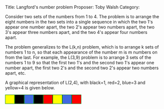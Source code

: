 Title:    Langford's number problem
Proposer: Toby Walsh
Category: 


Consider two sets of the numbers from 1 to 4. The problem is to arrange  the eight numbers in the two sets into a single sequence in which the two 1's appear one number apart, the two 2's appear two numbers apart, the two 3's appear three numbers apart, and the two 4's appear four numbers apart.

The problem generalizes to the L(k,n) problem, which is to arrange k sets of numbers 1 to n, so that each appearance of the number m is m numbers on from the last. For example, the L(3,9) problem is to arrange 3 sets of the numbers 1 to 9 so that the first two 1's and the second two 1's appear one number apart, the first two 2's and the second two 2's appear two numbers apart, etc.

A graphical representation of L(2,4), with black=1, red=2, blue=3 and yellow=4 is given below.

![](assets/langford.gif)